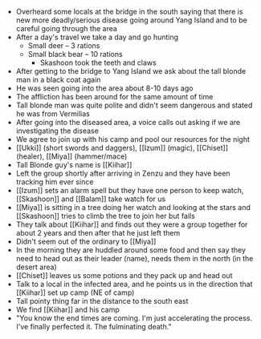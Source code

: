 - Overheard some locals at the bridge in the south saying that there is new more deadly/serious disease going around Yang Island and to be careful going through the area
- After a day's travel we take a day and go hunting
    - Small deer – 3 rations
    - Small black bear – 10 rations
        - Skashoon took the teeth and claws
- After getting to the bridge to Yang Island we ask about the tall blonde man in a black coat again
- He was seen going into the area about 8-10 days ago
- The affliction has been around for the same amount of time
- Tall blonde man was quite polite and didn't seem dangerous and stated he was from Vermilias
- After going into the diseased area, a voice calls out asking if we are investigating the disease
- We agree to join up with his camp and pool our resources for the night
- [[Ukki]] (short swords and daggers), [[Izum]] (magic), [[Chiset]] (healer), [[Miya]] (hammer/mace)
- Tall Blonde guy's name is [[Kiihar]]
- Left the group shortly after arriving in Zenzu and they have been tracking him ever since
- [[Izum]] sets an alarm spell but they have one person to keep watch, [[Skashoon]] and [[Balam]] take watch for us
- [[Miya]] is sitting in a tree doing her watch and looking at the stars and [[Skashoon]] tries to climb the tree to join her but fails
- They talk about [[Kiihar]] and finds out they were a group together for about 2 years and then after that he just left them
- Didn't seem out of the ordinary to [[Miya]]
- In the morning they are huddled around some food and then say they need to head out as their leader (name), needs them in the north (in the desert area)
- [[Chiset]] leaves us some potions and they pack up and head out
- Talk to a local in the infected area, and he points us in the direction that [[Kiihar]] set up camp (NE of camp)
- Tall pointy thing far in the distance to the south east
- We find [[Kiihar]] and his camp
- "You know the end times are coming. I'm just accelerating the process. I've finally perfected it. The fulminating death."